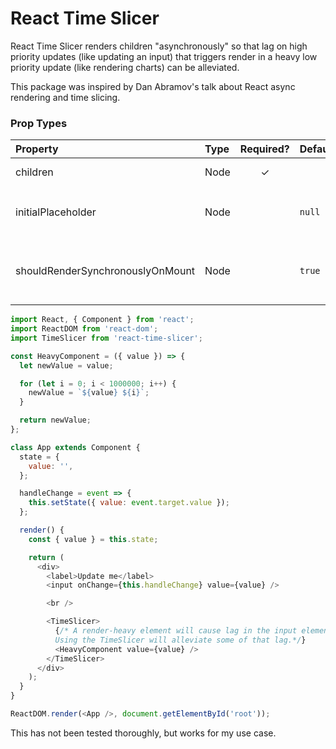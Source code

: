 # React Time Slicer

React Time Slicer renders children "asynchronously" so that lag on high priority updates (like updating an input) that triggers render in a heavy low priority update (like rendering charts) can be alleviated.

This package was inspired by Dan Abramov's talk about React async rendering and time slicing.

### Prop Types

| Property                         | Type | Required? | Default | Description                                                                                                                                           |
| :------------------------------- | :--- | :-------: | :------ | :---------------------------------------------------------------------------------------------------------------------------------------------------- |
| children                         | Node |     ✓     |         | The React node that will be rendered (eg `<div />`).                                                                                                  |
| initialPlaceholder               | Node |           | `null`  | The initial placeholder node renders only if property `shouldRenderSynchronouslyOnMount` is `false`.                                                  |
| shouldRenderSynchronouslyOnMount | Node |           | `true`  | This property controls whether the children will be rendered synchronously on mount. Pass `false` to this if the initial render can take a long time. |

```js
import React, { Component } from 'react';
import ReactDOM from 'react-dom';
import TimeSlicer from 'react-time-slicer';

const HeavyComponent = ({ value }) => {
  let newValue = value;

  for (let i = 0; i < 1000000; i++) {
    newValue = `${value} ${i}`;
  }

  return newValue;
};

class App extends Component {
  state = {
    value: '',
  };

  handleChange = event => {
    this.setState({ value: event.target.value });
  };

  render() {
    const { value } = this.state;

    return (
      <div>
        <label>Update me</label>
        <input onChange={this.handleChange} value={value} />

        <br />

        <TimeSlicer>
          {/* A render-heavy element will cause lag in the input element change without the TimeSlicer.
          Using the TimeSlicer will alleviate some of that lag.*/}
          <HeavyComponent value={value} />
        </TimeSlicer>
      </div>
    );
  }
}

ReactDOM.render(<App />, document.getElementById('root'));
```

This has not been tested thoroughly, but works for my use case.
